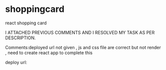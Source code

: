# shoppingcard
react shopping card

I ATTACHED PREVIOUS COMMENTS AND I RESOLVED MY TASK AS PER DESCRIPTION. 

Comments:deployed url not given , js and css file are correct but not render , need to create react app to complete this

deploy url:

